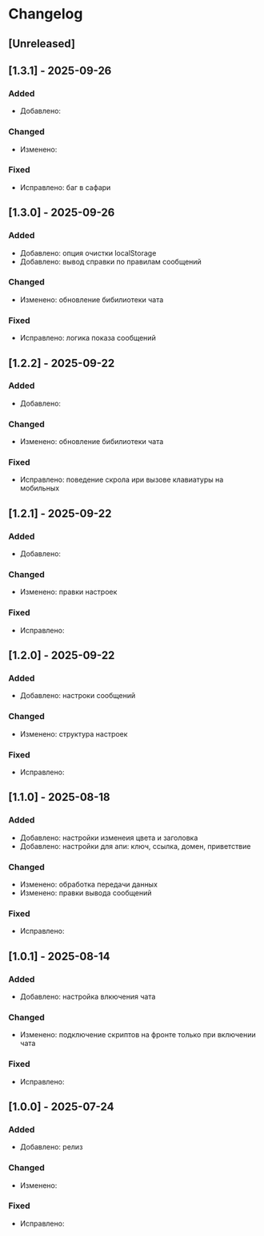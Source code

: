 # Changelog

## [Unreleased]

## [1.3.1] - 2025-09-26

### Added
- Добавлено: 


### Changed
- Изменено: 

### Fixed
- Исправлено: баг в сафари

## [1.3.0] - 2025-09-26

### Added
- Добавлено: опция очистки localStorage
- Добавлено: вывод справки по правилам сообщений

### Changed
- Изменено: обновление бибилиотеки чата

### Fixed
- Исправлено: логика показа сообщений

## [1.2.2] - 2025-09-22

### Added
- Добавлено: 

### Changed
- Изменено: обновление бибилиотеки чата

### Fixed
- Исправлено: поведение скрола ири вызове клавиатуры на мобильных

## [1.2.1] - 2025-09-22

### Added
- Добавлено: 


### Changed
- Изменено: правки настроек

### Fixed
- Исправлено:

## [1.2.0] - 2025-09-22

### Added
- Добавлено: настроки сообщений


### Changed
- Изменено: структура настроек

### Fixed
- Исправлено:

## [1.1.0] - 2025-08-18

### Added
- Добавлено: настройки изменеия цвета и заголовка
- Добавлено: настройки для апи: ключ, ссылка, домен, приветствие

### Changed
- Изменено: обработка передачи данных
- Изменено: правки вывода сообщений

### Fixed
- Исправлено:

## [1.0.1] - 2025-08-14

### Added
- Добавлено: настройка влкючения чата

### Changed
- Изменено: подключение скриптов на фронте только при включении чата

### Fixed
- Исправлено:

## [1.0.0] - 2025-07-24

### Added
- Добавлено: релиз

### Changed
- Изменено:

### Fixed
- Исправлено:




